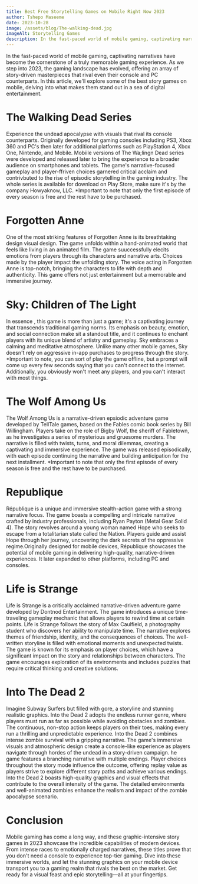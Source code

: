 ```yaml
---
title: Best Free Storytelling Games on Mobile Right Now 2023
author: Tshepo Maseeme
date: 2023-10-28
image: /assets/blog/The-walking-dead.jpg
imageAlt: Storytelling Games
description: In the fast-paced world of mobile gaming, captivating narratives have become the cornerstone of a truly memorable gaming experience. As we step into 2023, the gaming landscape has evolved, offering an array of story-driven masterpieces that rival even their console and PC counterparts. In this article, we'll explore some of the best story games on mobile, delving into what makes them stand out in a sea of digital entertainment.
---
```

In the fast-paced world of mobile gaming, captivating narratives have become the cornerstone of a truly memorable gaming experience. As we step into 2023, the gaming landscape has evolved, offering an array of story-driven masterpieces that rival even their console and PC counterparts. In this article, we'll explore some of the best story games on mobile, delving into what makes them stand out in a sea of digital entertainment.

<h1>The Walking Dead Series</h1>
Experience the undead apocalypse with visuals that rival its console counterparts. Originally developed for gaming consoles including PS3, Xbox 360 and PC's then later for additional platforms such as PlayStation 4, Xbox One, Nintendo, and Mobile. Mobiile versions of The Wa;lingn Dead series were developed and released later to bring the experience to a broader audience on smartphones and tablets. The game's narrative-focused gameplay and player-ffriven choices garnered critical acclaim and contrivbuted to the rise of episodic storytelling in the gaming industry. The whole series is available for download on Play Store, make sure it's by the company Howyaknow, LLC. *Important to note that only the first episode of every season is free and the rest have to be purchased.

<h1>Forgotten Anne</h1>
One of the most striking features of Forgotten Anne is its breathtaking design visual design. The game unfolds within a hand-animated world that feels like living in an animated film. The game suuccessfully elecits emotions from players through its characters and narrative arts. Choices made by the player impact the unfolding story. The voice acting in Forgotten Anne is top-notch, bringing the characters to life with depth and authenticity. This game offers not just entertainment but a memorable and immersive journey.

<h1>Sky: Children of The Light</h1>
In essence , this game is more than just a game; it's a captivating journey that transcends traditional gaming norms. Its emphasis on beauty, emotion, and social connection make sit a standout title, and it continues to enchant players with its unique blend of artistry and gameplay. Sky embraces a calming and meditative atmosphere. Unlike many other mobile games, Sky doesn't rely on aggressive in-app purchases to progress through the story. *Important to note, you can sort of play the game offline, but a prompt will come up every few seconds saying that you can't connect to the internet. Additionally, you obviously won't meet any players, and you can't interact with most things.

<h1>The Wolf Among Us</h1>
The Wolf Among Us is a narrative-driven epsiodic adventure game developed by TellTale games, based on the Fables comic book series by Bill Willingham. Players take on the role of Bigby Wolf, the sheriff of Fabletown, as he investigates a series of mysterious and gruesome murders. The narrative is filled with twists, turns, and moral dilemmas, creating a captivating and immersive experience. The game was released episodically, with each episode continuing the narrative and building anticipation for the next installment. *Important to note that only the first episode of every season is free and the rest have to be purchased.

<h1>Republique</h1>
République is a unique and immersive stealth-action game with a strong narrative focus. The game boasts a compelling and intricate narrative crafted by industry professionals, including Ryan Payton (Metal Gear Solid 4). The story revolves around a young woman named Hope who seeks to escape from a totalitarian state called the Nation. Players guide and assist Hope through her journey, uncovering the dark secrets of the oppressive regime.Originally designed for mobile devices, République showcases the potential of mobile gaming in delivering high-quality, narrative-driven experiences. It later expanded to other platforms, including PC and consoles.

<h1>Life is Strange</h1>
Life is Strange is a critically acclaimed narrative-driven adventure game developed by Dontnod Entertainment.  The game introduces a unique time-traveling gameplay mechanic that allows players to rewind time at certain points. Life is Strange follows the story of Max Caulfield, a photography student who discovers her ability to manipulate time. The narrative explores themes of friendship, identity, and the consequences of choices. The well-written storyline is filled with emotional moments and unexpected twists. The game is known for its emphasis on player choices, which have a significant impact on the story and relationships between characters. The game encourages exploration of its environments and includes puzzles that require critical thinking and creative solutions.                                                       

<h1>Into The Dead 2</h1>
Imagine Subway Surfers but filled with gore, a storyline and stunning realistic graphics. Into the Dead 2 adopts the endless runner genre, where players must run as far as possible while avoiding obstacles and zombies. The continuous, non-stop action keeps players on their toes, making every run a thrilling and unpredictable experience. Into the Dead 2 combines intense zombie survival with a gripping narrative. The game's immersive visuals and atmospheric design create a console-like experience as players navigate through hordes of the undead in a story-driven campaign. he game features a branching narrative with multiple endings. Player choices throughout the story mode influence the outcome, offering replay value as players strive to explore different story paths and achieve various endings.  Into the Dead 2 boasts high-quality graphics and visual effects that contribute to the overall intensity of the game. The detailed environments and well-animated zombies enhance the realism and impact of the zombie apocalypse scenario.

<h1>Conclusion</h1>
Mobile gaming has come a long way, and these graphic-intensive story games in 2023 showcase the incredible capabilities of modern devices. From intense races to emotionally charged narratives, these titles prove that you don't need a console to experience top-tier gaming. Dive into these immersive worlds, and let the stunning graphics on your mobile device transport you to a gaming realm that rivals the best on the market. Get ready for a visual feast and epic storytelling—all at your fingertips.